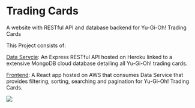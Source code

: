 # Trading Cards
A website with RESTful API and database backend for Yu-Gi-Oh! Trading Cards

This Project consists of:

[Data Servcie](https://yugioh-data-service.herokuapp.com/): An Express RESTful API hosted on Heroku linked to a extensive MongoDB cloud database detailing all Yu-Gi-Oh! trading cards.

[Frontend](http://yugioh-deck.s3-website-us-east-1.amazonaws.com/): A React app hosted on AWS that consumes Data Service that provides filtering, sorting, searching and pagination for Yu-Gi-Oh! Trading Cards.

![](yugioh-deck-demo.gif)